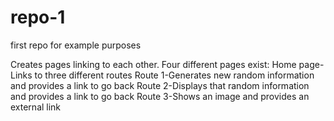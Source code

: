 # repo-1
first repo for example purposes

Creates pages linking to each other. Four different pages exist:
Home page-Links to three different routes
Route 1-Generates new random information and provides a link to go back
Route 2-Displays that random information and provides a link to go back
Route 3-Shows an image and provides an external link
